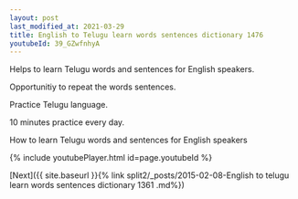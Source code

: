```yaml
---
layout: post
last_modified_at: 2021-03-29
title: English to Telugu learn words sentences dictionary 1476 
youtubeId: 39_GZwfnhyA
---
```

 
 
Helps to learn Telugu words and sentences for English speakers.

Opportunitiy to repeat the words sentences. 

Practice Telugu language. 
 
10 minutes practice every day. 
 
How to learn Telugu words and sentences for English speakers 
 
{% include youtubePlayer.html id=page.youtubeId %}
 
 
[Next]({{ site.baseurl }}{% link  split2/_posts/2015-02-08-English to telugu learn words sentences dictionary 1361 .md%})
 
